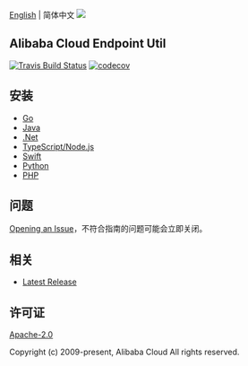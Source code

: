 [English](README.md) | 简体中文
![](https://aliyunsdk-pages.alicdn.com/icons/AlibabaCloud.svg)

## Alibaba Cloud Endpoint Util

[![Travis Build Status](https://travis-ci.org/aliyun/endpoint-util.svg?branch=master)](https://travis-ci.org/aliyun/endpoint-util)
[![codecov](https://codecov.io/gh/aliyun/endpoint-util/branch/master/graph/badge.svg)](https://codecov.io/gh/aliyun/endpoint-util)

## 安装

- [Go](./golang/README-CN.md)
- [Java](./java/README-CN.md)
- [.Net](./csharp/README-CN.md)
- [TypeScript/Node.js](./ts/README-CN.md)
- [Swift](./swift/README-CN.md)
- [Python](./python/README-CN.md)
- [PHP](./php/README-CN.md)

## 问题

[Opening an Issue](https://github.com/aliyun/endpoint-util/issues/new)，不符合指南的问题可能会立即关闭。

## 相关

- [Latest Release](https://github.com/aliyun/endpoint-util)

## 许可证

[Apache-2.0](http://www.apache.org/licenses/LICENSE-2.0)

Copyright (c) 2009-present, Alibaba Cloud All rights reserved.
